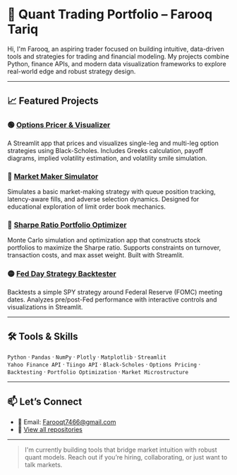 # 🧠 Quant Trading Portfolio – Farooq Tariq

Hi, I'm Farooq, an aspiring trader focused on building intuitive, data-driven tools and strategies for trading and financial modeling. My projects combine Python, finance APIs, and modern data visualization frameworks to explore real-world edge and robust strategy design.

---

## 📈 Featured Projects

### 🟢 [Options Pricer & Visualizer](https://github.com/Ftariq17/options_pricer-visualizer)
A Streamlit app that prices and visualizes single-leg and multi-leg option strategies using Black-Scholes. Includes Greeks calculation, payoff diagrams, implied volatility estimation, and volatility smile simulation.

### 🔴 [Market Maker Simulator](https://github.com/Ftariq17/market_maker_sim)
Simulates a basic market-making strategy with queue position tracking, latency-aware fills, and adverse selection dynamics. Designed for educational exploration of limit order book mechanics.

### 🔵 [Sharpe Ratio Portfolio Optimizer](https://github.com/Ftariq17/sharpe-optimizer)
Monte Carlo simulation and optimization app that constructs stock portfolios to maximize the Sharpe ratio. Supports constraints on turnover, transaction costs, and max asset weight. Built with Streamlit.

### 🟡 [Fed Day Strategy Backtester](https://github.com/Ftariq17/fed-day-backtester)
Backtests a simple SPY strategy around Federal Reserve (FOMC) meeting dates. Analyzes pre/post-Fed performance with interactive controls and visualizations in Streamlit.

---

## 🛠️ Tools & Skills
`Python` · `Pandas` · `NumPy` · `Plotly` · `Matplotlib` · `Streamlit`  
`Yahoo Finance API` · `Tiingo API` · `Black-Scholes` · `Options Pricing` · `Backtesting` · `Portfolio Optimization` · `Market Microstructure`

---

## 📫 Let’s Connect
- 📧 Email: Farooqt7466@gmail.com 
- 🧰 [View all repositories](https://github.com/Ftariq17?tab=repositories)

---

> I'm currently building tools that bridge market intuition with robust quant models. Reach out if you’re hiring, collaborating, or just want to talk markets.
